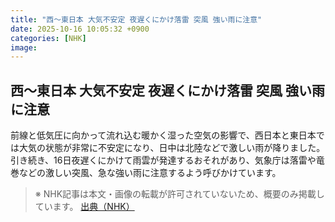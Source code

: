 ```yaml
---
title: "西～東日本 大気不安定 夜遅くにかけ落雷 突風 強い雨に注意"
date: 2025-10-16 10:05:32 +0900
categories: [NHK]
image: 
---
```

## 西～東日本 大気不安定 夜遅くにかけ落雷 突風 強い雨に注意

前線と低気圧に向かって流れ込む暖かく湿った空気の影響で、西日本と東日本では大気の状態が非常に不安定になり、日中は北陸などで激しい雨が降りました。引き続き、16日夜遅くにかけて雨雲が発達するおそれがあり、気象庁は落雷や竜巻などの激しい突風、急な強い雨に注意するよう呼びかけています。

> ※ NHK記事は本文・画像の転載が許可されていないため、概要のみ掲載しています。
[出典（NHK）](http://www3.nhk.or.jp/news/html/20251016/k10014950611000.html)
